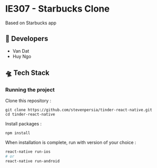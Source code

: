 
# IE307 - Starbucks Clone
Based on Starbucks app



## 🥸 Developers

- Van Dat
- Huy Ngo
## 🛸 Tech Stack




### Running the project

Clone this repository :

```
git clone https://github.com/stevenpersia/tinder-react-native.git
cd tinder-react-native
```

Install packages :

```
npm install
```

When installation is complete, run with version of your choice :

```bash
react-native run-ios
# or
react-native run-android
```



